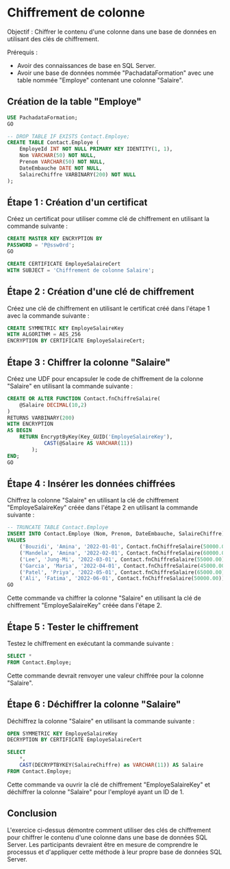 # Chiffrement de colonne

Objectif : Chiffrer le contenu d'une colonne dans une base de données en utilisant des clés de chiffrement.

Prérequis :

- Avoir des connaissances de base en SQL Server.
- Avoir une base de données nommée "PachadataFormation" avec une table nommée "Employe" contenant une colonne "Salaire".

## Création de la table "Employe"

```sql
USE PachadataFormation;
GO

-- DROP TABLE IF EXISTS Contact.Employe;
CREATE TABLE Contact.Employe (
    EmployeId INT NOT NULL PRIMARY KEY IDENTITY(1, 1),
    Nom VARCHAR(50) NOT NULL,
    Prenom VARCHAR(50) NOT NULL,
    DateEmbauche DATE NOT NULL,
    SalaireChiffre VARBINARY(200) NOT NULL
);
```

## Étape 1 : Création d'un certificat

Créez un certificat pour utiliser comme clé de chiffrement en utilisant la commande suivante :

```sql
CREATE MASTER KEY ENCRYPTION BY  
PASSWORD = 'P@ssw0rd';
GO

CREATE CERTIFICATE EmployeSalaireCert  
WITH SUBJECT = 'Chiffrement de colonne Salaire';  
```

## Étape 2 : Création d'une clé de chiffrement

Créez une clé de chiffrement en utilisant le certificat créé dans l'étape 1 avec la commande suivante :

```sql
CREATE SYMMETRIC KEY EmployeSalaireKey  
WITH ALGORITHM = AES_256  
ENCRYPTION BY CERTIFICATE EmployeSalaireCert;  
```

## Étape 3 : Chiffrer la colonne "Salaire"

Créez une UDF pour encapsuler le code de chiffrement de la colonne "Salaire" en utilisant la commande suivante :

```sql
CREATE OR ALTER FUNCTION Contact.fnChiffreSalaire(
	@Salaire DECIMAL(10,2)
)  
RETURNS VARBINARY(200)  
WITH ENCRYPTION  
AS BEGIN  
    RETURN EncryptByKey(Key_GUID('EmployeSalaireKey'), 
			CAST(@Salaire AS VARCHAR(11))
		);  
END;
GO
```

## Étape 4 : Insérer les données chiffrées

Chiffrez la colonne "Salaire" en utilisant la clé de chiffrement "EmployeSalaireKey" créée dans l'étape 2 en utilisant la commande suivante :

```sql
-- TRUNCATE TABLE Contact.Employe
INSERT INTO Contact.Employe (Nom, Prenom, DateEmbauche, SalaireChiffre)  
VALUES 
    ('Bouzidi', 'Amina', '2022-01-01', Contact.fnChiffreSalaire(50000.00)),
    ('Mandela', 'Amina', '2022-02-01', Contact.fnChiffreSalaire(60000.00)),
    ('Lee', 'Jung-Mi', '2022-03-01', Contact.fnChiffreSalaire(55000.00)),
    ('Garcia', 'Maria', '2022-04-01', Contact.fnChiffreSalaire(45000.00)),
    ('Patel', 'Priya', '2022-05-01', Contact.fnChiffreSalaire(65000.00)),
    ('Ali', 'Fatima', '2022-06-01', Contact.fnChiffreSalaire(50000.00));
GO

```

Cette commande va chiffrer la colonne "Salaire" en utilisant la clé de chiffrement "EmployeSalaireKey" créée dans l'étape 2.

## Étape 5 : Tester le chiffrement
Testez le chiffrement en exécutant la commande suivante :

```sql
SELECT *  
FROM Contact.Employe;  
```

Cette commande devrait renvoyer une valeur chiffrée pour la colonne "Salaire".

## Étape 6 : Déchiffrer la colonne "Salaire"
Déchiffrez la colonne "Salaire" en utilisant la commande suivante :

```sql
OPEN SYMMETRIC KEY EmployeSalaireKey  
DECRYPTION BY CERTIFICATE EmployeSalaireCert  

SELECT  
    *,  
    CAST(DECRYPTBYKEY(SalaireChiffre) as VARCHAR(11)) AS Salaire  
FROM Contact.Employe;  
```

Cette commande va ouvrir la clé de chiffrement "EmployeSalaireKey" et déchiffrer la colonne "Salaire" pour l'employé ayant un ID de 1.

## Conclusion

L'exercice ci-dessus démontre comment utiliser des clés de chiffrement pour chiffrer le contenu d'une colonne dans une base de données SQL Server. Les participants devraient être en mesure de comprendre le processus et d'appliquer cette méthode à leur propre base de données SQL Server.

